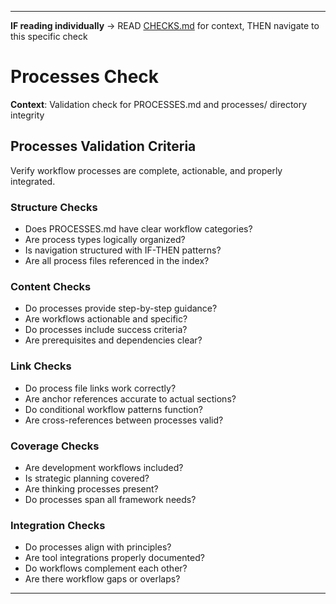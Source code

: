 ---

**IF reading individually** → READ [CHECKS.md](../CHECKS.md#quality-checks) for context, THEN navigate to this specific check


# Processes Check

**Context**: Validation check for PROCESSES.md and processes/ directory integrity

## Processes Validation Criteria

Verify workflow processes are complete, actionable, and properly integrated.

### Structure Checks
- Does PROCESSES.md have clear workflow categories?
- Are process types logically organized?
- Is navigation structured with IF-THEN patterns?
- Are all process files referenced in the index?

### Content Checks
- Do processes provide step-by-step guidance?
- Are workflows actionable and specific?
- Do processes include success criteria?
- Are prerequisites and dependencies clear?

### Link Checks
- Do process file links work correctly?
- Are anchor references accurate to actual sections?
- Do conditional workflow patterns function?
- Are cross-references between processes valid?

### Coverage Checks
- Are development workflows included?
- Is strategic planning covered?
- Are thinking processes present?
- Do processes span all framework needs?

### Integration Checks
- Do processes align with principles?
- Are tool integrations properly documented?
- Do workflows complement each other?
- Are there workflow gaps or overlaps?

---